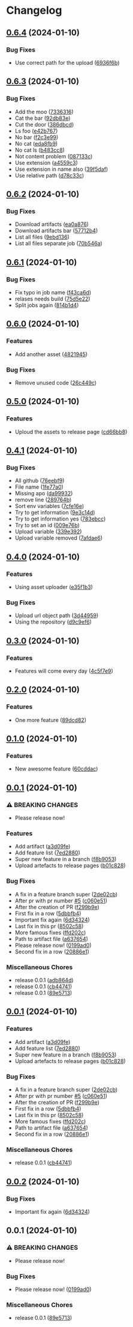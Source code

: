 # Changelog

## [0.6.4](https://github.com/vergissberlin/example-release-please/compare/v0.6.3...v0.6.4) (2024-01-10)


### Bug Fixes

* Use correct path for the upload ([6936f6b](https://github.com/vergissberlin/example-release-please/commit/6936f6ba4d0229b98742af6826016fd6f2ec34f5))

## [0.6.3](https://github.com/vergissberlin/example-release-please/compare/v0.6.2...v0.6.3) (2024-01-10)


### Bug Fixes

* Add the moo ([7336316](https://github.com/vergissberlin/example-release-please/commit/733631686022144ee7f1ce4742e1e4a2e13140db))
* Cat the bar ([92db83e](https://github.com/vergissberlin/example-release-please/commit/92db83ecc846bdace6bf274227e2a08f27ee2435))
* Cut the door ([386dbcd](https://github.com/vergissberlin/example-release-please/commit/386dbcdd33fb3613beae4152acbc35929e694216))
* Ls foo ([e42b767](https://github.com/vergissberlin/example-release-please/commit/e42b767db26856f8042a1c33c8431658bb128550))
* No bar ([f2c3e99](https://github.com/vergissberlin/example-release-please/commit/f2c3e9930b8a87b406850be65370e7018ad85ec7))
* No cat ([eda8fb9](https://github.com/vergissberlin/example-release-please/commit/eda8fb905c38accfa369a4864fc710d035db4b14))
* No cat ls ([b483cc8](https://github.com/vergissberlin/example-release-please/commit/b483cc86ae15e50d019a719110fa2edc2659f376))
* Not content problem ([087133c](https://github.com/vergissberlin/example-release-please/commit/087133c00e887473da0327850b826470196fae30))
* Use extension ([a4559c3](https://github.com/vergissberlin/example-release-please/commit/a4559c328719e0264bf282ff4409a21b382840d1))
* Use extension in name also ([39f5daf](https://github.com/vergissberlin/example-release-please/commit/39f5dafd8f565037b123aee7aba39ba2302dbdb9))
* Use relative path ([d78c33c](https://github.com/vergissberlin/example-release-please/commit/d78c33c60efb02d2ee2e1877e065a1708e442c50))

## [0.6.2](https://github.com/vergissberlin/example-release-please/compare/v0.6.1...v0.6.2) (2024-01-10)


### Bug Fixes

* Download artifacts ([ea0a876](https://github.com/vergissberlin/example-release-please/commit/ea0a87607e47ae81d5f7e15bc4237b028f7c301c))
* Download artifacts bar ([57712b4](https://github.com/vergissberlin/example-release-please/commit/57712b43748c192a7bdf2700456573aec4fa422d))
* List all files ([9ebd136](https://github.com/vergissberlin/example-release-please/commit/9ebd13601139d67a8e51aa0827712769d18e9ee9))
* List all files separate job ([70b546a](https://github.com/vergissberlin/example-release-please/commit/70b546a5c114d9784d4a56107d5016452ca7f7f1))

## [0.6.1](https://github.com/vergissberlin/example-release-please/compare/v0.6.0...v0.6.1) (2024-01-10)


### Bug Fixes

* Fix typo in job name ([f43ca6d](https://github.com/vergissberlin/example-release-please/commit/f43ca6dabf31647577565007262e3b594a8f147a))
* relases needs build ([75d5e22](https://github.com/vergissberlin/example-release-please/commit/75d5e22b3d08ed5c8a49ddcac0558771d85e9968))
* Split jobs again ([814b1d4](https://github.com/vergissberlin/example-release-please/commit/814b1d4a2b768901bffbdb2f3582b3dc59f787ab))

## [0.6.0](https://github.com/vergissberlin/example-release-please/compare/v0.5.0...v0.6.0) (2024-01-10)


### Features

* Add another asset ([4821945](https://github.com/vergissberlin/example-release-please/commit/48219454e329d1cac51de829de7ad6251a58e01c))


### Bug Fixes

* Remove unused code ([26c449c](https://github.com/vergissberlin/example-release-please/commit/26c449cb6edf2293ab44574b86bfaa1db0f86c78))

## [0.5.0](https://github.com/vergissberlin/example-release-please/compare/v0.4.1...v0.5.0) (2024-01-10)


### Features

* Uploud the assets to release page ([cd66bb8](https://github.com/vergissberlin/example-release-please/commit/cd66bb831da1770cfa80a2f7ba5e10a45fd0e8c1))

## [0.4.1](https://github.com/vergissberlin/example-release-please/compare/v0.4.0...v0.4.1) (2024-01-10)


### Bug Fixes

* All github ([76eebf9](https://github.com/vergissberlin/example-release-please/commit/76eebf96d7b9a27fd9efdde35e5a17bfbfdf0789))
* File name ([1fe77a0](https://github.com/vergissberlin/example-release-please/commit/1fe77a03f68de8839c6dba65a65ef72b108ff533))
* Missing apo ([da99932](https://github.com/vergissberlin/example-release-please/commit/da99932402c3aa940495057a31f6ef55f25e001e))
* remove line ([289764b](https://github.com/vergissberlin/example-release-please/commit/289764b43a2d304c41a75a11f70ce68f373f65bc))
* Sort env variables ([7cfe16e](https://github.com/vergissberlin/example-release-please/commit/7cfe16ecf2a7909bc62327d4c11ee08daa459f7d))
* Try to get information ([9e3c14d](https://github.com/vergissberlin/example-release-please/commit/9e3c14d45b98ea328feec4abacf2b9425f1e7e35))
* Try to get information yes ([783ebcc](https://github.com/vergissberlin/example-release-please/commit/783ebcc7e4839cc18972db3be60254a7f2715672))
* Try to set an id ([009e76b](https://github.com/vergissberlin/example-release-please/commit/009e76b3a3922c91042bc492a1a37ba5110ab30e))
* Upload variable ([339e392](https://github.com/vergissberlin/example-release-please/commit/339e392cc98793102f629d15c529a3dafdadd30b))
* Upload variable removed ([7afdae6](https://github.com/vergissberlin/example-release-please/commit/7afdae6b58833fa844aaace83719d2bffaad5b15))

## [0.4.0](https://github.com/vergissberlin/example-release-please/compare/v0.3.0...v0.4.0) (2024-01-10)


### Features

* Using asset uploader ([e35f1b3](https://github.com/vergissberlin/example-release-please/commit/e35f1b33fbc063ef0dc13de7ad72c980d27dbf1a))


### Bug Fixes

* Upload url object path ([3d44959](https://github.com/vergissberlin/example-release-please/commit/3d44959bd80abfbc2b8285f977a224d1e71e313d))
* Using the repository ([d9c9ef6](https://github.com/vergissberlin/example-release-please/commit/d9c9ef640a50b70cb90b0bb231d44e0db211d5da))

## [0.3.0](https://github.com/vergissberlin/example-release-please/compare/v0.2.0...v0.3.0) (2024-01-10)


### Features

* Features will come every day ([4c5f7e9](https://github.com/vergissberlin/example-release-please/commit/4c5f7e912a3c3ce5da6eb00640c05e33d346409d))

## [0.2.0](https://github.com/vergissberlin/example-release-please/compare/v0.1.0...v0.2.0) (2024-01-10)


### Features

* One more feature ([89dcd82](https://github.com/vergissberlin/example-release-please/commit/89dcd82316c4ec49049a7417b8ee6d1f7b4d3e20))

## [0.1.0](https://github.com/vergissberlin/example-release-please/compare/v0.0.1...v0.1.0) (2024-01-10)


### Features

* New awesome feature ([60cddac](https://github.com/vergissberlin/example-release-please/commit/60cddacb67c6578fc2c76c2a833c32792c4708e6))

## [0.0.1](https://github.com/vergissberlin/example-release-please/compare/v0.0.1...v0.0.1) (2024-01-10)


### ⚠ BREAKING CHANGES

* Please release now!

### Features

* Add artifact ([a3d09fe](https://github.com/vergissberlin/example-release-please/commit/a3d09fe6c9c055353546eeb833b22bcbd3bf931e))
* Add feature list ([7ed2880](https://github.com/vergissberlin/example-release-please/commit/7ed2880c73c11d572e5e1c607100f70143412b1e))
* Super new feature in a branch ([f8b9053](https://github.com/vergissberlin/example-release-please/commit/f8b9053e0bff23ed862d3322839a9ec83ed80998))
* Upload artefacts to release pages ([b01c828](https://github.com/vergissberlin/example-release-please/commit/b01c828786771818565067ac9d1466acd8adf7ca))


### Bug Fixes

* A fix in a feature branch super ([2de02cb](https://github.com/vergissberlin/example-release-please/commit/2de02cbbfd6e5d075d333303aff1b5c9a35db27f))
* After pr with pr number [#5](https://github.com/vergissberlin/example-release-please/issues/5) ([c060e51](https://github.com/vergissberlin/example-release-please/commit/c060e516aa01d2656185f41a3f72016f2bb17e6e))
* After the creation of PR ([f299b9e](https://github.com/vergissberlin/example-release-please/commit/f299b9e76efce5e9ad323d8f5d94f7f55afc3cd7))
* First fix in a row ([5dbbfb4](https://github.com/vergissberlin/example-release-please/commit/5dbbfb494952959e5659d573a7ed77a2144270d2))
* Important fix again ([6d34324](https://github.com/vergissberlin/example-release-please/commit/6d34324c026a795f5fc2d1d030ca3e4f688ba9db))
* Last fix in this pr ([8502c58](https://github.com/vergissberlin/example-release-please/commit/8502c58ab75a1281664c2f76049098fd23879aa6))
* More famous fixes ([ffd202c](https://github.com/vergissberlin/example-release-please/commit/ffd202c092d95e7f75184418f4311b188d814535))
* Path to artifact file ([a637654](https://github.com/vergissberlin/example-release-please/commit/a63765490ff69836ea21867be5173e2d5b955a53))
* Please release now! ([0199ad0](https://github.com/vergissberlin/example-release-please/commit/0199ad031fa0ab64a5c72640f17170e3a606e729))
* Second fix in a row ([20886e1](https://github.com/vergissberlin/example-release-please/commit/20886e16fbbbf1066722a47f947c6965bde700f3))


### Miscellaneous Chores

* release 0.0.1 ([adb864d](https://github.com/vergissberlin/example-release-please/commit/adb864d1c771cdc66198651596983fbe325c9b08))
* release 0.0.1 ([cb44741](https://github.com/vergissberlin/example-release-please/commit/cb4474158e26fbf0b782ee14fe61ba0cd2d0a1c2))
* release 0.0.1 ([89e5713](https://github.com/vergissberlin/example-release-please/commit/89e57131289f800aea85f911a81a8b3abf70c9b1))

## [0.0.1](https://github.com/vergissberlin/example-release-please/compare/v0.0.2...v0.0.1) (2024-01-10)


### Features

* Add artifact ([a3d09fe](https://github.com/vergissberlin/example-release-please/commit/a3d09fe6c9c055353546eeb833b22bcbd3bf931e))
* Add feature list ([7ed2880](https://github.com/vergissberlin/example-release-please/commit/7ed2880c73c11d572e5e1c607100f70143412b1e))
* Super new feature in a branch ([f8b9053](https://github.com/vergissberlin/example-release-please/commit/f8b9053e0bff23ed862d3322839a9ec83ed80998))
* Upload artefacts to release pages ([b01c828](https://github.com/vergissberlin/example-release-please/commit/b01c828786771818565067ac9d1466acd8adf7ca))


### Bug Fixes

* A fix in a feature branch super ([2de02cb](https://github.com/vergissberlin/example-release-please/commit/2de02cbbfd6e5d075d333303aff1b5c9a35db27f))
* After pr with pr number [#5](https://github.com/vergissberlin/example-release-please/issues/5) ([c060e51](https://github.com/vergissberlin/example-release-please/commit/c060e516aa01d2656185f41a3f72016f2bb17e6e))
* After the creation of PR ([f299b9e](https://github.com/vergissberlin/example-release-please/commit/f299b9e76efce5e9ad323d8f5d94f7f55afc3cd7))
* First fix in a row ([5dbbfb4](https://github.com/vergissberlin/example-release-please/commit/5dbbfb494952959e5659d573a7ed77a2144270d2))
* Last fix in this pr ([8502c58](https://github.com/vergissberlin/example-release-please/commit/8502c58ab75a1281664c2f76049098fd23879aa6))
* More famous fixes ([ffd202c](https://github.com/vergissberlin/example-release-please/commit/ffd202c092d95e7f75184418f4311b188d814535))
* Path to artifact file ([a637654](https://github.com/vergissberlin/example-release-please/commit/a63765490ff69836ea21867be5173e2d5b955a53))
* Second fix in a row ([20886e1](https://github.com/vergissberlin/example-release-please/commit/20886e16fbbbf1066722a47f947c6965bde700f3))


### Miscellaneous Chores

* release 0.0.1 ([cb44741](https://github.com/vergissberlin/example-release-please/commit/cb4474158e26fbf0b782ee14fe61ba0cd2d0a1c2))

## [0.0.2](https://github.com/vergissberlin/example-release-please/compare/v0.0.1...v0.0.2) (2024-01-10)


### Bug Fixes

* Important fix again ([6d34324](https://github.com/vergissberlin/example-release-please/commit/6d34324c026a795f5fc2d1d030ca3e4f688ba9db))

## 0.0.1 (2024-01-10)


### ⚠ BREAKING CHANGES

* Please release now!

### Bug Fixes

* Please release now! ([0199ad0](https://github.com/vergissberlin/example-release-please/commit/0199ad031fa0ab64a5c72640f17170e3a606e729))


### Miscellaneous Chores

* release 0.0.1 ([89e5713](https://github.com/vergissberlin/example-release-please/commit/89e57131289f800aea85f911a81a8b3abf70c9b1))
